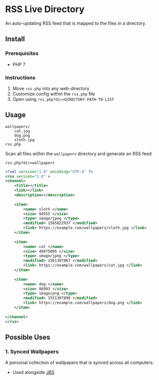 # RSS Live Directory
An auto-updating RSS feed that is mapped to the files in a directory.


## Install

### Prerequisites
- PHP 7

### Instructions
1. Move `rss.php` into any web-directory
2. Customize config within the `rss.php` file
3. Open using `rss.php?dir=DIRECTORY-PATH-TO-LIST`


## Usage
```
wallpapers/
    cat.jpg
	dog.png
	sloth.jpg
rss.php
```

Scan all files within the `wallpapers` directory and generate an RSS feed
```
rss.php?dir=wallpapers
```
```xml
<?xml version="1.0" encoding="UTF-8" ?>
<rss version="2.0" >
<channel>
    <title></title>
    <link></link>
    <description></description>
        
    <item>
        <name> sloth </name>
        <size> 94555 </size>
        <type> image/jpeg </type>
        <modified> 1565822937 </modified>
        <link> https://example.com/wallpapers/sloth.jpg </link>
    </item>
            
    <item>
        <name> cat </name>
        <size> 49475095 </size>
        <type> image/jpeg </type>
        <modified> 1561387867 </modified>
        <link> https://example.com/wallpapers/cat.jpg </link>
    </item>
            
    <item>
        <name> dog </name>
        <size> 86993 </size>
        <type> image/png </type>
        <modified> 1551307898 </modified>
        <link> https://example.com/wallpapers/dog.png </link>
    </item>
            
</channel>
</rss>
```


## Possible Uses

### 1. Synced Wallpapers
A personal collection of wallpapers that is synced across all computers.
- Used alongside [JBS](https://johnsad.ventures/software/backgroundswitcher/)